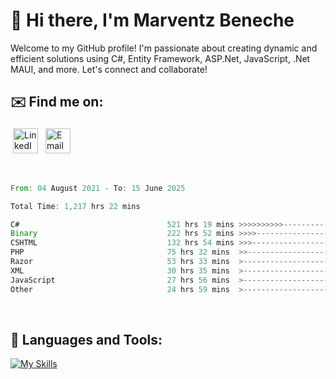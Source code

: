 # 👋 Hi there, I'm Marventz Beneche

Welcome to my GitHub profile! I'm passionate about creating dynamic and efficient solutions using C#, Entity Framework, ASP.Net, JavaScript, .Net MAUI, and more. Let's connect and collaborate!

## ✉️ Find me on:
 <a href="https://linkedin.com/in/benechem" target="_blank" rel="noopener noreferrer"> <img src="https://icons.iconarchive.com/icons/limav/flat-gradient-social/512/Linkedin-icon.png" alt="LinkedIn" height="40" style="vertical-align:top; margin:4px"></a>
 <a href="mailto:info@benechem.co"> <img src="https://icons.iconarchive.com/icons/dtafalonso/android-lollipop/512/Gmail-icon.png" alt="Email" height="40" style="vertical-align:top; margin:4px"></a>
</p>

<br/>
<!--START_SECTION:waka-->

```rust
From: 04 August 2021 - To: 15 June 2025

Total Time: 1,217 hrs 22 mins

C#                                 521 hrs 19 mins >>>>>>>>>>---------------   41.96 %
Binary                             222 hrs 52 mins >>>>---------------------   17.94 %
CSHTML                             132 hrs 54 mins >>>----------------------   10.70 %
PHP                                75 hrs 32 mins  >>-----------------------   06.08 %
Razor                              53 hrs 33 mins  >------------------------   04.31 %
XML                                30 hrs 35 mins  >------------------------   02.46 %
JavaScript                         27 hrs 56 mins  >------------------------   02.25 %
Other                              24 hrs 59 mins  >------------------------   02.01 %
```

<!--END_SECTION:waka-->
<br />

## 🧰 Languages and Tools:

[![My Skills](https://skillicons.dev/icons?i=js,html,css,cs,java,php,mysql,dotnet,bootstrap,visualstudio,vscode,androidstudio,azure,xd,wordpress,raspberrypi)](https://skillicons.dev)
<br />

